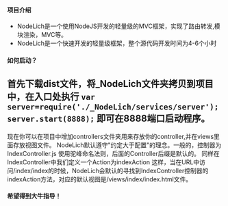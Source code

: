 #### 项目介绍
- NodeLich是一个使用NodeJS开发的轻量级的MVC框架，实现了路由转发,模块渲染，MVC等。
- NodeLich是一个快速开发的轻量级框架，整个源代码开发时间为4-6个小时

#### 如何启动？
首先下载dist文件，将_NodeLich文件夹拷贝到项目中，在入口处执行
`
var server=require('./_NodeLich/services/server');
server.start(8888);
`
即可在8888端口启动程序。
----
现在你可以在项目中增加controllers文件夹用来存放你的controller,并在views里面存放视图文件。
NodeLich默认遵守"约定大于配置"的理念。一般的，控制器为IndexController.js 使用驼峰命名法则，后面的Controller后缀是默认的。
同样在IndexController中我们定义一个Action为indexAction
这样，当在URL中访问/index/index的时候，NodeLich会默认的寻找到IndexController控制器的indexAction方法，对应的默认视图是/views/index/index.html文件。

#### 希望得到大牛指导！




